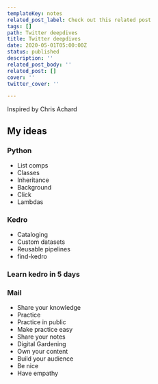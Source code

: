 ```yaml
---
templateKey: notes
related_post_label: Check out this related post
tags: []
path: Twitter deepdives
title: Twitter deepdives
date: 2020-05-01T05:00:00Z
status: published
description: ''
related_post_body: ''
related_post: []
cover: ''
twitter_cover: ''

---
```

Inspired by Chris Achard

## My ideas

### Python

* List comps
* Classes
* Inheritance
* Background
* Click
* Lambdas

### Kedro

* Cataloging
* Custom datasets
* Reusable pipelines
* find-kedro

### Learn kedro in 5 days

### Mail

* Share your knowledge
* Practice
* Practice in public
* Make practice easy
* Share your notes
* Digital Gardening
* Own your content
* Build your audience
* Be nice
* Have empathy